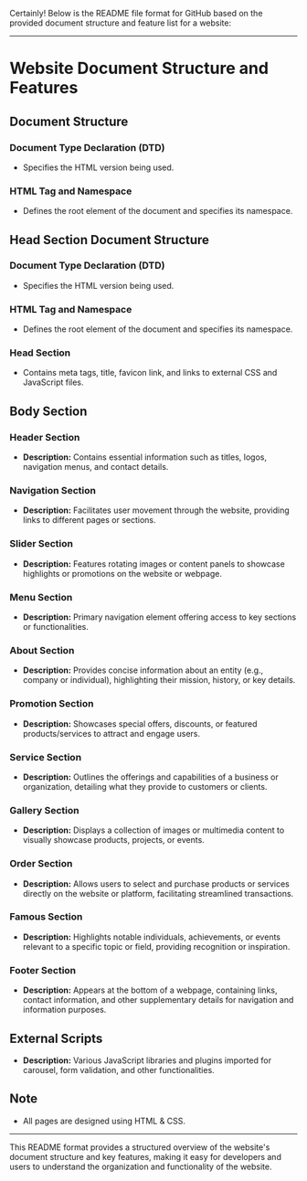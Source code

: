 Certainly! Below is the README file format for GitHub based on the provided document structure and feature list for a website:

---

# Website Document Structure and Features

## Document Structure

### Document Type Declaration (DTD)
- Specifies the HTML version being used.

### HTML Tag and Namespace
- Defines the root element of the document and specifies its namespace.

## Head Section Document Structure

### Document Type Declaration (DTD)
- Specifies the HTML version being used.

### HTML Tag and Namespace
- Defines the root element of the document and specifies its namespace.

### Head Section
- Contains meta tags, title, favicon link, and links to external CSS and JavaScript files.

## Body Section

### Header Section
- **Description:** Contains essential information such as titles, logos, navigation menus, and contact details.

### Navigation Section
- **Description:** Facilitates user movement through the website, providing links to different pages or sections.

### Slider Section
- **Description:** Features rotating images or content panels to showcase highlights or promotions on the website or webpage.

### Menu Section
- **Description:** Primary navigation element offering access to key sections or functionalities.

### About Section
- **Description:** Provides concise information about an entity (e.g., company or individual), highlighting their mission, history, or key details.

### Promotion Section
- **Description:** Showcases special offers, discounts, or featured products/services to attract and engage users.

### Service Section
- **Description:** Outlines the offerings and capabilities of a business or organization, detailing what they provide to customers or clients.

### Gallery Section
- **Description:** Displays a collection of images or multimedia content to visually showcase products, projects, or events.

### Order Section
- **Description:** Allows users to select and purchase products or services directly on the website or platform, facilitating streamlined transactions.

### Famous Section
- **Description:** Highlights notable individuals, achievements, or events relevant to a specific topic or field, providing recognition or inspiration.

### Footer Section
- **Description:** Appears at the bottom of a webpage, containing links, contact information, and other supplementary details for navigation and information purposes.

## External Scripts
- **Description:** Various JavaScript libraries and plugins imported for carousel, form validation, and other functionalities.

## Note
- All pages are designed using HTML & CSS.

---

This README format provides a structured overview of the website's document structure and key features, making it easy for developers and users to understand the organization and functionality of the website.
